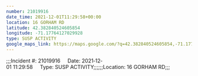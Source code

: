 ```yaml
---
number: 21019916
date_time: 2021-12-01T11:29:58+00:00
location: 16 GORHAM RD
latitude: 42.382840524605854
longitude: -71.17764127029928
type: SUSP ACTIVITY
google_maps_link: https://maps.google.com/?q=42.382840524605854,-71.17764127029928
---
```


;;;Incident #: 21019916     Date: 2021‐12‐01 11:29:58     Type: SUSP ACTIVITY;;;;;;Location: 16 GORHAM RD;;;
